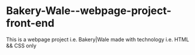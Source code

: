 # Bakery-Wale--webpage-project-front-end
This is a webpage project i.e.  Bakery|Wale made with technology i.e. HTML && CSS only
